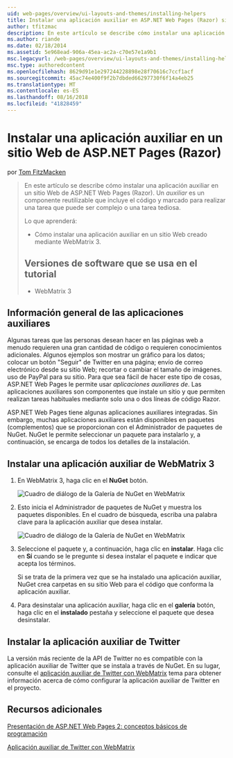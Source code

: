 ```yaml
---
uid: web-pages/overview/ui-layouts-and-themes/installing-helpers
title: Instalar una aplicación auxiliar en ASP.NET Web Pages (Razor) sitio | Microsoft Docs
author: tfitzmac
description: En este artículo se describe cómo instalar una aplicación auxiliar en un sitio Web de ASP.NET Web Pages (Razor). Una aplicación auxiliar es un componente reutilizable que incluye código y marcado en por...
ms.author: riande
ms.date: 02/18/2014
ms.assetid: 5e968ead-906a-45ea-ac2a-c70e57e1a9b1
msc.legacyurl: /web-pages/overview/ui-layouts-and-themes/installing-helpers
msc.type: authoredcontent
ms.openlocfilehash: 8629d91e1e297244228898e28f70616c7ccf1acf
ms.sourcegitcommit: 45ac74e400f9f2b7dbded66297730f6f14a4eb25
ms.translationtype: MT
ms.contentlocale: es-ES
ms.lasthandoff: 08/16/2018
ms.locfileid: "41828459"
---
```

<a name="installing-a-helper-in-an-aspnet-web-pages-razor-site"></a>Instalar una aplicación auxiliar en un sitio Web de ASP.NET Pages (Razor)
====================
por [Tom FitzMacken](https://github.com/tfitzmac)

> En este artículo se describe cómo instalar una aplicación auxiliar en un sitio Web de ASP.NET Web Pages (Razor). Un *auxiliar* es un componente reutilizable que incluye el código y marcado para realizar una tarea que puede ser complejo o una tarea tediosa.
> 
> Lo que aprenderá:
> 
> - Cómo instalar una aplicación auxiliar en un sitio Web creado mediante WebMatrix 3.
>   
> 
> ## <a name="software-versions-used-in-the-tutorial"></a>Versiones de software que se usa en el tutorial
> 
> 
> - WebMatrix 3


## <a name="overview-of-helpers"></a>Información general de las aplicaciones auxiliares

Algunas tareas que las personas desean hacer en las páginas web a menudo requieren una gran cantidad de código o requieren conocimientos adicionales. Algunos ejemplos son mostrar un gráfico para los datos; colocar un botón "Seguir" de Twitter en una página; envío de correo electrónico desde su sitio Web; recortar o cambiar el tamaño de imágenes. uso de PayPal para su sitio. Para que sea fácil de hacer este tipo de cosas, ASP.NET Web Pages le permite usar *aplicaciones auxiliares de*. Las aplicaciones auxiliares son componentes que instale un sitio y que permiten realizan tareas habituales mediante solo una o dos líneas de código Razor.

ASP.NET Web Pages tiene algunas aplicaciones auxiliares integradas. Sin embargo, muchas aplicaciones auxiliares están disponibles en paquetes (complementos) que se proporcionan con el Administrador de paquetes de NuGet. NuGet le permite seleccionar un paquete para instalarlo y, a continuación, se encarga de todos los detalles de la instalación.

## <a name="installing-a-helper-in-webmatrix-3"></a>Instalar una aplicación auxiliar de WebMatrix 3

1. En WebMatrix 3, haga clic en el **NuGet** botón.

    ![Cuadro de diálogo de la Galería de NuGet en WebMatrix](installing-helpers/_static/image1.png)
2. Esto inicia el Administrador de paquetes de NuGet y muestra los paquetes disponibles. En el cuadro de búsqueda, escriba una palabra clave para la aplicación auxiliar que desea instalar.

    ![Cuadro de diálogo de la Galería de NuGet en WebMatrix](installing-helpers/_static/image2.png)
3. Seleccione el paquete y, a continuación, haga clic en **instalar**. Haga clic en **Sí** cuando se le pregunte si desea instalar el paquete e indicar que acepta los términos.

     Si se trata de la primera vez que se ha instalado una aplicación auxiliar, NuGet crea carpetas en su sitio Web para el código que conforma la aplicación auxiliar.
4. Para desinstalar una aplicación auxiliar, haga clic en el **galería** botón, haga clic en el **instalado** pestaña y seleccione el paquete que desea desinstalar.

## <a name="installing-the-twitter-helper"></a>Instalar la aplicación auxiliar de Twitter

La versión más reciente de la API de Twitter no es compatible con la aplicación auxiliar de Twitter que se instala a través de NuGet. En su lugar, consulte el [aplicación auxiliar de Twitter con WebMatrix](twitter-helper.md) tema para obtener información acerca de cómo configurar la aplicación auxiliar de Twitter en el proyecto.

<a id="Additional_Resources"></a>
## <a name="additional-resources"></a>Recursos adicionales


[Presentación de ASP.NET Web Pages 2: conceptos básicos de programación](../getting-started/introducing-razor-syntax-c.md)

[Aplicación auxiliar de Twitter con WebMatrix](twitter-helper.md)
